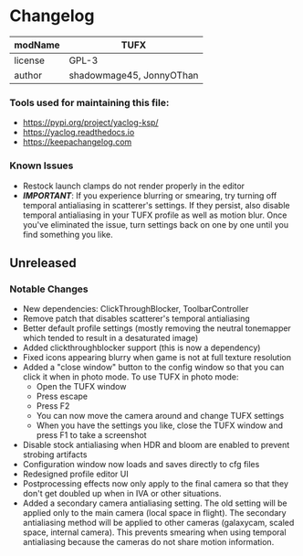 # Changelog

| modName | TUFX                                 |
| ------- | ------------------------------------ |
| license | GPL-3                                |
| author  | shadowmage45, JonnyOThan             |

### Tools used for maintaining this file:

* https://pypi.org/project/yaclog-ksp/
* https://yaclog.readthedocs.io
* https://keepachangelog.com

### Known Issues

* Restock launch clamps do not render properly in the editor
* ***IMPORTANT***:  If you experience blurring or smearing, try turning off temporal antialiasing in scatterer's settings.  If they persist, also disable temporal antialiasing in your TUFX profile as well as motion blur.  Once you've eliminated the issue, turn settings back on one by one until you find something you like.  

## Unreleased

### Notable Changes

* New dependencies: ClickThroughBlocker, ToolbarController
* Remove patch that disables scatterer's temporal antialiasing
* Better default profile settings (mostly removing the neutral tonemapper which tended to result in a desaturated image)
* Added clickthroughblocker support (this is now a dependency)
* Fixed icons appearing blurry when game is not at full texture resolution
* Added a "close window" button to the config window so that you can click it when in photo mode.  To use TUFX in photo mode:
    * Open the TUFX window
    * Press escape
    * Press F2
    * You can now move the camera around and change TUFX settings
    * When you have the settings you like, close the TUFX window and press F1 to take a screenshot
* Disable stock antialiasing when HDR and bloom are enabled to prevent strobing artifacts
* Configuration window now loads and saves directly to cfg files
* Redesigned profile editor UI
* Postprocessing effects now only apply to the final camera so that they don't get doubled up when in IVA or other situations.
* Added a secondary camera antialiasing setting.  The old setting will be applied only to the main camera (local space in flight).  The secondary antialiasing method will be applied to other cameras (galaxycam, scaled space, internal camera).  This prevents smearing when using temporal antialiasing because the cameras do not share motion information.
